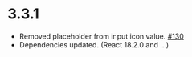 # 3.3.1

- Removed placeholder from input icon value. [#130](https://github.com/shahabyazdi/react-multi-date-picker/issues/130)
- Dependencies updated. (React 18.2.0 and ...)
